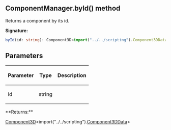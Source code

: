 
## ComponentManager.byId() method

Returns a component by its id.

**Signature:**

```typescript
byId(id: string): Component3D<import("../../scripting").Component3DData>;
```

## Parameters

<table><thead><tr><th>

Parameter


</th><th>

Type


</th><th>

Description


</th></tr></thead>
<tbody><tr><td>

id


</td><td>

string


</td><td>


</td></tr>
</tbody></table>
**Returns:**

[Component3D](/reference/component3d.md)<!-- -->&lt;import("../../scripting").[Component3DData](/reference/component3ddata.md)<!-- -->&gt;

